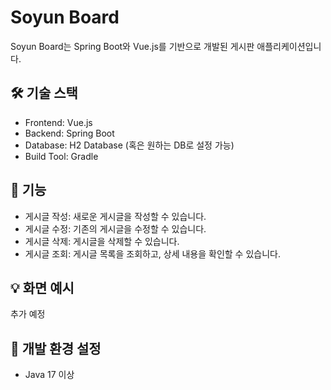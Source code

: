 # Soyun Board
Soyun Board는 Spring Boot와 Vue.js를 기반으로 개발된 게시판 애플리케이션입니다.
  
## 🛠 기술 스택
* Frontend: Vue.js
* Backend: Spring Boot
* Database: H2 Database (혹은 원하는 DB로 설정 가능)
* Build Tool: Gradle
  
## 🚀 기능
* 게시글 작성: 새로운 게시글을 작성할 수 있습니다.
* 게시글 수정: 기존의 게시글을 수정할 수 있습니다.
* 게시글 삭제: 게시글을 삭제할 수 있습니다.
* 게시글 조회: 게시글 목록을 조회하고, 상세 내용을 확인할 수 있습니다.

## 💡 화면 예시
추가 예정

## 🔧 개발 환경 설정
* Java 17 이상
